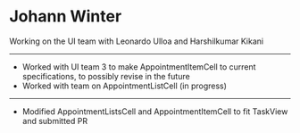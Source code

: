 # Johann Winter

Working on the UI team with Leonardo Ulloa and Harshilkumar Kikani

---
- Worked with UI team 3 to make AppointmentItemCell to current specifications, to possibly revise in the future
- Worked with team on AppointmentListCell (in progress)
 ---
- Modified AppointmentListsCell and AppointmentItemCell to fit TaskView and submitted PR